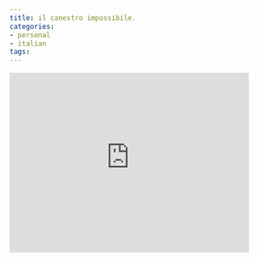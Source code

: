 ```yaml
---
title: il canestro impossibile.
categories:
- personal
- italian
tags:
---
```


<iframe width="420" height="315" src="https://www.youtube.com/embed/bobcNXrxamU" frameborder="0" allowfullscreen></iframe>
